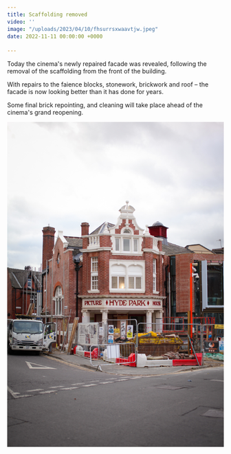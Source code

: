 ```yaml
---
title: Scaffolding removed
video: ''
image: "/uploads/2023/04/10/fhsurrsxwaavtjw.jpeg"
date: 2022-11-11 00:00:00 +0000

---
```

Today the cinema's newly repaired facade was revealed, following the removal of the scaffolding from the front of the building.

With repairs to the faience blocks, stonework, brickwork and roof – the facade is now looking better than it has done for years.

Some final brick repointing, and cleaning will take place ahead of the cinema's grand reopening.

![](/uploads/2023/04/10/fhsurrsxwaavtjw.jpeg)